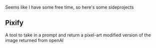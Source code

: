 Seems like I have some free time, so here's some sideprojects

## Pixify

A tool to take in a prompt and return a pixel-art modified version of the image returned from openAI
